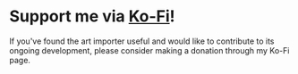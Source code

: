 # Support me via [Ko-Fi](https://ko-fi.com/celestialgecko)!
If you've found the art importer useful and would like to contribute to its ongoing development, please consider making a donation through my <c>Ko-Fi<cp> page.
